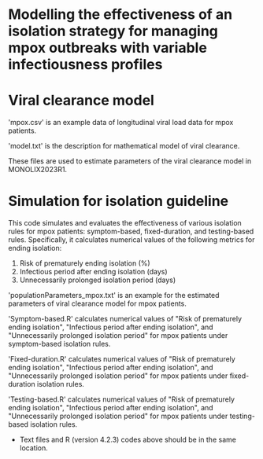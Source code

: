 # Modelling the effectiveness of an isolation strategy for managing mpox outbreaks with variable infectiousness profiles

# Viral clearance model

'mpox.csv' is an example data of longitudinal viral load data for mpox patients.

'model.txt' is the description for mathematical model of viral clearance.

These files are used to estimate parameters of the viral clearance model in MONOLIX2023R1.


# Simulation for isolation guideline

This code simulates and evaluates the effectiveness of various isolation rules for mpox patients: symptom-based, fixed-duration, and testing-based rules. Specifically, it calculates numerical values of the following metrics for ending isolation:
  1) Risk of prematurely ending isolation (%)
  2) Infectious period after ending isolation (days)
  3) Unnecessarily prolonged isolation period (days)

'populationParameters_mpox.txt' is an example for the estimated parameters of viral clearance model for mpox patients.

'Symptom-based.R' calculates numerical values of "Risk of prematurely ending isolation", "Infectious period after ending isolation", and "Unnecessarily prolonged isolation period" for mpox patients under symptom-based isolation rules.

'Fixed-duration.R' calculates numerical values of "Risk of prematurely ending isolation", "Infectious period after ending isolation", and "Unnecessarily prolonged isolation period" for mpox patients under fixed-duration isolation rules.

'Testing-based.R' calculates numerical values of "Risk of prematurely ending isolation", "Infectious period after ending isolation", and "Unnecessarily prolonged isolation period" for mpox patients under testing-based isolation rules.

* Text files and R (version 4.2.3) codes above should be in the same location.
